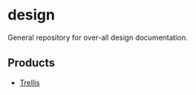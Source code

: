 # design
General repository for over-all design documentation.

## Products

* [Trellis](Trellis/Trellis.md)



